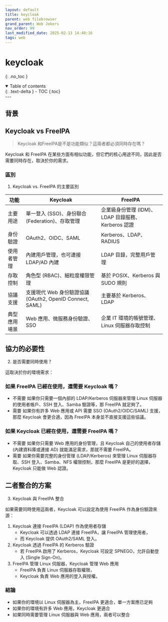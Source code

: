 ```yaml
---
layout: default
title: keycloak
parent: web filebrowser
grand_parent: Web Jokers
nav_order: 99
last_modified_date: 2025-02-13 14:40:16
tags: web
---
```


#  keycloak

{: .no_toc }

<details open markdown="block">
  <summary>
    Table of contents
  </summary>
  {: .text-delta }
- TOC
{:toc}
</details>
---

## 背景

## Keycloak vs FreeIPA

> Keycloak 和FreeIPA是不是功能類似？這兩者都必須同時存在嗎？

Keycloak 和 FreeIPA 在某些方面有相似功能，但它們的核心用途不同，因此是否需要同時存在，取決於你的需求。

### 區別

1. Keycloak vs. FreeIPA 的主要區別

功能|Keycloak|FreeIPA
-|-|-
主要用途|單一登入 (SSO)、身份聯合 (Federation)、存取管理|企業級身份管理 (IDM)、LDAP 目錄服務、Kerberos 認證
身份驗證|OAuth2、OIDC、SAML|Kerberos、LDAP、RADIUS
使用者管理|內建用戶管理，也可連接 LDAP/AD	內建|LDAP 目錄，完整用戶管理
存取控制|角色型 (RBAC)、細粒度權限管理|基於 POSIX、Kerberos 與 SUDO 規則
協議支援|支援現代 Web 身份驗證協議 (OAuth2, OpenID Connect, SAML)|主要基於 Kerberos、LDAP
典型應用場景|Web 應用、微服務身份驗證、SSO|企業 IT 環境的帳號管理、Linux 伺服器存取控制

## 協力的必要性

2. 是否需要同時使用？

這取決於你的環境需求：

### 如果 FreeIPA 已經在使用，還需要 Keycloak 嗎？

- 不需要 如果你只需要一個內部的 LDAP/Kerberos 伺服器來管理 Linux 伺服器的使用者帳戶、SSH 登入、Samba 驗證等，那 FreeIPA 就足夠了。
- 需要 如果你有許多 Web 應用或 API 需要 SSO (OAuth2/OIDC/SAML) 支援，那麼 Keycloak 會更合適，因為 FreeIPA 本身並不直接支援這些協議。

### 如果 Keycloak 已經在使用，還需要 FreeIPA 嗎？

- 不需要 如果你只需要 Web 應用的身份管理，且 Keycloak 自己的使用者存儲 (內建資料庫或連接 AD) 就能滿足需求，那就不需要 FreeIPA。
- 需要 如果你需要完整的身份管理 (LDAP/Kerberos) 來管理 Linux 伺服器存取、SSH 登入、Samba、NFS 權限控制，那麼 FreeIPA 是更好的選擇，Keycloak 只能做 Web 認證。

## 二者整合的方案

3. Keycloak 與 FreeIPA 整合

如果需要同時使用這兩者，Keycloak 可以設定為使用 FreeIPA 作為身份驗證來源：

1. Keycloak 連接 FreeIPA (LDAP) 作為使用者存儲
   - Keycloak 可以透過 LDAP 連接 FreeIPA，讓 FreeIPA 管理使用者，
   - 而 Keycloak 提供 OAuth2/SAML 登入。
2. Keycloak 透過 FreeIPA 的 Kerberos 驗證
   - 若 FreeIPA 啟用了 Kerberos，Keycloak 可設定 SPNEGO，允許自動登入 (Single Sign-On)。
3. FreeIPA 管理 Linux 伺服器，Keycloak 管理 Web 應用
   - FreeIPA 負責 Linux 伺服器存取權限，
   - Keycloak 負責 Web 應用的登入與授權。

### 結論

- 如果你的環境以 Linux 伺服器為主，FreeIPA 更適合，單一方案應已足夠
- 如果你的環境有許多 Web 應用，Keycloak 更適合
- 如果同時需要管理 Linux 伺服器與 Web 應用，兩者可以整合
